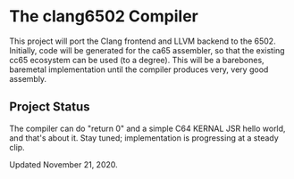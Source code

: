# The clang6502 Compiler

This project will port the Clang frontend and LLVM backend to the 6502.
Initially, code will be generated for the ca65 assembler, so that the existing
cc65 ecosystem can be used (to a degree). This will be a barebones, baremetal
implementation until the compiler produces very, very good assembly.

## Project Status

The compiler can do "return 0" and a simple C64 KERNAL JSR hello world, and
that's about it. Stay tuned; implementation is progressing at a steady clip.

Updated November 21, 2020.

